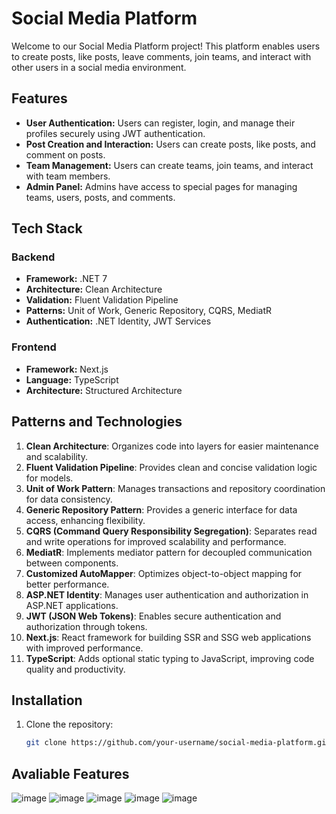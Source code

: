 # Social Media Platform

Welcome to our Social Media Platform project! This platform enables users to create posts, like posts, leave comments, join teams, and interact with other users in a social media environment.

## Features

- **User Authentication:** Users can register, login, and manage their profiles securely using JWT authentication.
- **Post Creation and Interaction:** Users can create posts, like posts, and comment on posts.
- **Team Management:** Users can create teams, join teams, and interact with team members.
- **Admin Panel:** Admins have access to special pages for managing teams, users, posts, and comments.

## Tech Stack

### Backend
- **Framework:** .NET 7
- **Architecture:** Clean Architecture
- **Validation:** Fluent Validation Pipeline
- **Patterns:** Unit of Work, Generic Repository, CQRS, MediatR
- **Authentication:** .NET Identity, JWT Services

### Frontend
- **Framework:** Next.js
- **Language:** TypeScript
- **Architecture:** Structured Architecture

## Patterns and Technologies

1. **Clean Architecture**: Organizes code into layers for easier maintenance and scalability.
2. **Fluent Validation Pipeline**: Provides clean and concise validation logic for models.
3. **Unit of Work Pattern**: Manages transactions and repository coordination for data consistency.
4. **Generic Repository Pattern**: Provides a generic interface for data access, enhancing flexibility.
5. **CQRS (Command Query Responsibility Segregation)**: Separates read and write operations for improved scalability and performance.
6. **MediatR**: Implements mediator pattern for decoupled communication between components.
7. **Customized AutoMapper**: Optimizes object-to-object mapping for better performance.
8. **ASP.NET Identity**: Manages user authentication and authorization in ASP.NET applications.
9. **JWT (JSON Web Tokens)**: Enables secure authentication and authorization through tokens.
10. **Next.js**: React framework for building SSR and SSG web applications with improved performance.
11. **TypeScript**: Adds optional static typing to JavaScript, improving code quality and productivity.

## Installation

1. Clone the repository:
   ```bash
   git clone https://github.com/your-username/social-media-platform.git


## Avaliable Features

![image](https://github.com/diclebahceli/bootcamp-project/assets/101550397/0fe185db-ef03-48d5-8f1f-1fb7a7544df4)
![image](https://github.com/diclebahceli/bootcamp-project/assets/101550397/7c03b929-24fd-49d2-aad2-68e483e8f738)
![image](https://github.com/diclebahceli/bootcamp-project/assets/101550397/18818740-86a3-4fb8-b621-178b5240c4bd)
![image](https://github.com/diclebahceli/bootcamp-project/assets/101550397/a2a85cb3-759a-491a-a40c-f76100e8377b)
![image](https://github.com/diclebahceli/bootcamp-project/assets/101550397/f75668b5-d65a-4f02-ae18-ef8b3417a431)

